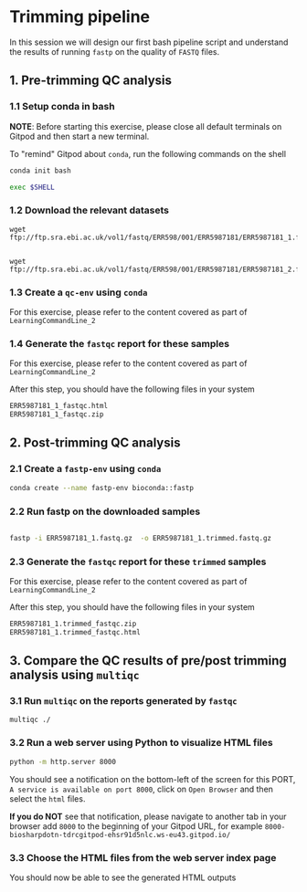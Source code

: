 # Trimming pipeline

In this session we will design our first bash pipeline script and understand the results of running `fastp` on the quality of `FASTQ` files.

## 1. Pre-trimming QC analysis


### 1.1 Setup conda in bash


**NOTE**: Before starting this exercise, please close all default terminals on Gitpod and then start a new terminal.


To "remind" Gitpod about `conda`, run the following commands on the shell 


```bash
conda init bash 

exec $SHELL
```


### 1.2 Download the relevant datasets 


```
wget ftp://ftp.sra.ebi.ac.uk/vol1/fastq/ERR598/001/ERR5987181/ERR5987181_1.fastq.gz


wget ftp://ftp.sra.ebi.ac.uk/vol1/fastq/ERR598/001/ERR5987181/ERR5987181_2.fastq.gz

```


### 1.3 Create a `qc-env` using `conda`

For this exercise, please refer to the content covered as part of `LearningCommandLine_2`


### 1.4 Generate the `fastqc` report for these samples


For this exercise, please refer to the content covered as part of `LearningCommandLine_2`

After this step, you should have the following files in your system

```bash
ERR5987181_1_fastqc.html
ERR5987181_1_fastqc.zip
```


## 2. Post-trimming QC analysis

### 2.1 Create a `fastp-env` using `conda`


```bash
conda create --name fastp-env bioconda::fastp
```


### 2.2 Run fastp on the downloaded samples

```bash

fastp -i ERR5987181_1.fastq.gz  -o ERR5987181_1.trimmed.fastq.gz 

```

### 2.3 Generate the `fastqc` report for these `trimmed` samples


For this exercise, please refer to the content covered as part of `LearningCommandLine_2`

After this step, you should have the following files in your system

```bash
ERR5987181_1.trimmed_fastqc.zip
ERR5987181_1.trimmed_fastqc.html
```

## 3. Compare the QC results of pre/post trimming analysis using `multiqc`

### 3.1 Run `multiqc` on the reports generated by `fastqc`

```
multiqc ./
```

### 3.2 Run a web server using Python to visualize HTML files

```bash
python -m http.server 8000
```

You should see a notification on the bottom-left of the screen for this PORT, `A service is available on port 8000`, click on `Open Browser` and then select the `html` files.

**If you do NOT** see that notification, please navigate to another tab in your browser add `8000` to the beginning of your Gitpod URL, for example `8000-biosharpdotn-tdrcgitpod-ehsr91d5nlc.ws-eu43.gitpod.io/`

### 3.3 Choose the HTML files from the web server index page

You should now be able to see the generated HTML outputs

